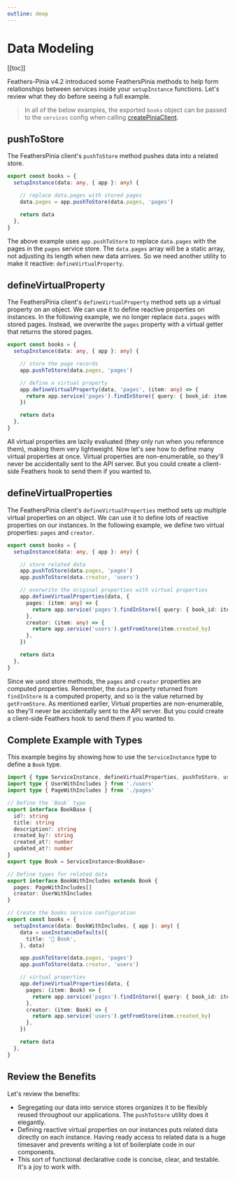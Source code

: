 ```yaml
---
outline: deep
---
```

<script setup>
import Badge from '../components/Badge.vue'
import BlockQuote from '../components/BlockQuote.vue'
</script>

# Data Modeling

[[toc]]

Feathers-Pinia v4.2 introduced some FeathersPinia methods to help form relationships between services inside your 
`setupInstance` functions. Let's review what they do before seeing a full example.

<BlockQuote type="warning">

In all of the below examples, the exported `books` object can be passed to the `services` config when calling 
[createPiniaClient](/guide/create-pinia-client). 

</BlockQuote>

## pushToStore

The FeathersPinia client's `pushToStore` method pushes data into a related store.

```ts
export const books = {
  setupInstance(data: any, { app }: any) {

    // replace data.pages with stored pages
    data.pages = app.pushToStore(data.pages, 'pages')

    return data
  },
}
```

The above example uses `app.pushToStore` to replace `data.pages` with the pages in the `pages` service store. The 
`data.pages` array will be a static array, not adjusting its length when new data arrives. So we need another 
utility to make it reactive: `defineVirtualProperty`.

## defineVirtualProperty

The FeathersPinia client's `defineVirtualProperty` method sets up a virtual property on an object. We can use it to 
define reactive properties on instances. In the following example, we no longer replace `data.pages` with stored pages. 
Instead, we overwrite the `pages` property with a virtual getter that returns the stored pages.

```ts
export const books = {
  setupInstance(data: any, { app }: any) {

    // store the page records
    app.pushToStore(data.pages, 'pages')

    // define a virtual property
    app.defineVirtualProperty(data, 'pages', (item: any) => {
      return app.service('pages').findInStore({ query: { book_id: item.id } }).data
    })

    return data
  },
}
```

All virtual properties are lazily evaluated (they only run when you reference them), making them very lightweight. Now 
let's see how to define many virtual properties at once. Virtual properties are non-enumerable, so they'll never be
accidentally sent to the API server. But you could create a client-side Feathers hook to send them if you wanted to.

## defineVirtualProperties

The FeathersPinia client's `defineVirtualProperties` method sets up multiple virtual properties on an object. We can use 
it to define lots of reactive properties on our instances. In the following example, we define two virtual properties: 
`pages` and `creator`.

```ts
export const books = {
  setupInstance(data: any, { app }: any) {

    // store related data
    app.pushToStore(data.pages, 'pages')
    app.pushToStore(data.creator, 'users')

    // overwrite the original properties with virtual properties
    app.defineVirtualProperties(data, {
      pages: (item: any) => {
        return app.service('pages').findInStore({ query: { book_id: item.id } }).data
      },
      creator: (item: any) => {
        return app.service('users').getFromStore(item.created_by)
      },
    })

    return data
  },
}
```

Since we used store methods, the `pages` and `creator` properties are computed properties. Remember, the `data` property 
returned from `findInStore` is a computed property, and so is the value returned by `getFromStore`. As mentioned 
earlier, Virtual properties are non-enumerable, so they'll never be accidentally sent to the API server. But you could
create a client-side Feathers hook to send them if you wanted to.

## Complete Example with Types

This example begins by showing how to use the `ServiceInstance` type to define a `Book` type.

```ts
import { type ServiceInstance, defineVirtualProperties, pushToStore, useInstanceDefaults } from 'feathers-pinia'
import type { UserWithIncludes } from './users'
import type { PageWithIncludes } from './pages'

// Define the `Book` type
export interface BookBase {
  id?: string
  title: string
  description?: string
  created_by?: string
  created_at?: number
  updated_at?: number
}
export type Book = ServiceInstance<BookBase>

// Define types for related data
export interface BookWithIncludes extends Book {
  pages: PageWithIncludes[]
  creator: UserWithIncludes
}

// Create the books service configuration
export const books = {
  setupInstance(data: BookWithIncludes, { app }: any) {
    data = useInstanceDefaults({
      title: '🐸 Book',
    }, data)

    app.pushToStore(data.pages, 'pages')
    app.pushToStore(data.creator, 'users')

    // virtual properties
    app.defineVirtualProperties(data, {
      pages: (item: Book) => {
        return app.service('pages').findInStore({ query: { book_id: item.id } }).data
      },
      creator: (item: Book) => {
        return app.service('users').getFromStore(item.created_by)
      },
    })

    return data
  },
}
```

## Review the Benefits

Let's review the benefits:

- Segregating our data into service stores organizes it to be flexibly reused throughout our applications. The
`pushToStore` utility does it elegantly.
- Defining reactive virtual properties on our instances puts related data directly on each instance. Having ready access
to related data is a huge timesaver and prevents writing a lot of boilerplate code in our components.
- This sort of functional declarative code is concise, clear, and testable. It's a joy to work with.